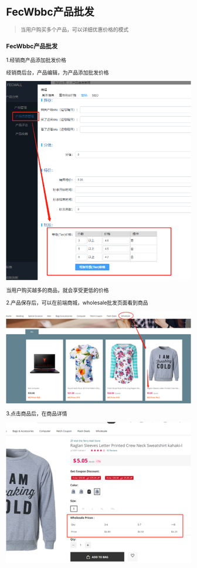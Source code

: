 FecWbbc产品批发
=========

> 当用户购买多个产品，可以详细优惠价格的模式


### FecWbbc产品批发


1.经销商产品添加批发价格

经销商后台，产品编辑，为产品添加批发价格

![](images/wbbcc-7.png)


当用户购买越多的商品，就会享受更低的价格



2.产品保存后，可以在前端商城，wholesale批发页面看到商品


![](images/wbbcc-8.png)



3.点击商品后，在商品详情


![](images/wbbcc-9.png)





